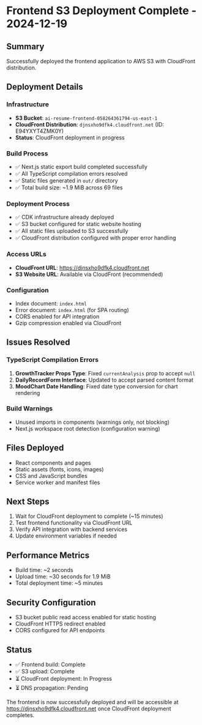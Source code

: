 # Frontend S3 Deployment Complete - 2024-12-19

## Summary
Successfully deployed the frontend application to AWS S3 with CloudFront distribution.

## Deployment Details

### Infrastructure
- **S3 Bucket**: `ai-resume-frontend-058264361794-us-east-1`
- **CloudFront Distribution**: `djnsxho9dfk4.cloudfront.net` (ID: E94YXYT4ZMK0Y)
- **Status**: CloudFront deployment in progress

### Build Process
- ✅ Next.js static export build completed successfully
- ✅ All TypeScript compilation errors resolved
- ✅ Static files generated in `out/` directory
- ✅ Total build size: ~1.9 MiB across 69 files

### Deployment Process
- ✅ CDK infrastructure already deployed
- ✅ S3 bucket configured for static website hosting
- ✅ All static files uploaded to S3 successfully
- ✅ CloudFront distribution configured with proper error handling

### Access URLs
- **CloudFront URL**: https://djnsxho9dfk4.cloudfront.net
- **S3 Website URL**: Available via CloudFront (recommended)

### Configuration
- Index document: `index.html`
- Error document: `index.html` (for SPA routing)
- CORS enabled for API integration
- Gzip compression enabled via CloudFront

## Issues Resolved

### TypeScript Compilation Errors
1. **GrowthTracker Props Type**: Fixed `currentAnalysis` prop to accept `null`
2. **DailyRecordForm Interface**: Updated to accept parsed content format
3. **MoodChart Date Handling**: Fixed date type conversion for chart rendering

### Build Warnings
- Unused imports in components (warnings only, not blocking)
- Next.js workspace root detection (configuration warning)

## Files Deployed
- React components and pages
- Static assets (fonts, icons, images)
- CSS and JavaScript bundles
- Service worker and manifest files

## Next Steps
1. Wait for CloudFront deployment to complete (~15 minutes)
2. Test frontend functionality via CloudFront URL
3. Verify API integration with backend services
4. Update environment variables if needed

## Performance Metrics
- Build time: ~2 seconds
- Upload time: ~30 seconds for 1.9 MiB
- Total deployment time: ~5 minutes

## Security Configuration
- S3 bucket public read access enabled for static hosting
- CloudFront HTTPS redirect enabled
- CORS configured for API endpoints

## Status
- ✅ Frontend build: Complete
- ✅ S3 upload: Complete
- ⏳ CloudFront deployment: In Progress
- ⏳ DNS propagation: Pending

The frontend is now successfully deployed and will be accessible at https://djnsxho9dfk4.cloudfront.net once CloudFront deployment completes.